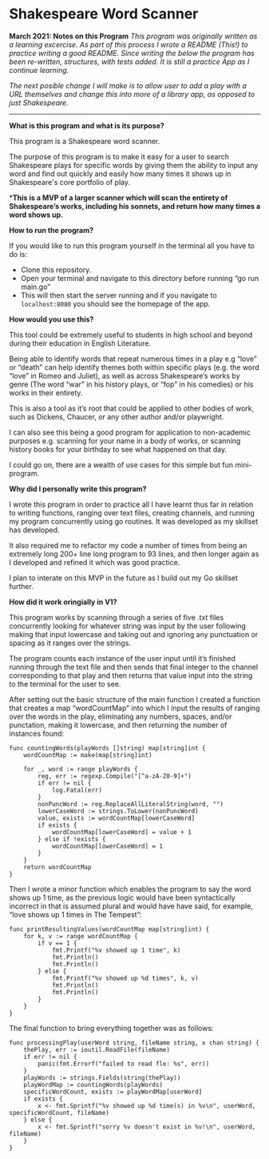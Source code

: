 # Shakespeare Word Scanner


**March 2021: Notes on this Program**
*This program was originally written as a learning excercise. As part of this process I wrote a README (This!) to practice writing a good README. Since writing the below the program has been re-written, structures, with tests added. It is still a practice App as I continue learning.* 

*The next posible change I will make is to allow user to add a play with a URL themselves and change this into more of a library app, as opposed to just Shakespeare.*

<hr/> 

**What is this program and what is its purpose?**

This program is a Shakespeare word scanner. 

The purpose of this program is to make it easy for a user to search Shakespeare plays for specific words by giving them the ability to input any word and find out quickly and easily how many times it shows up in Shakespeare's core portfolio of play. 

***This is a MVP of a larger scanner which will scan the entirety of Shakespeare’s works, including his sonnets, and return how many times a word shows up.** 

**How to run the program?**

If you would like to run this program yourself in the terminal all you have to do is: 
- Clone this repository.  
- Open your terminal and navigate to this directory before running “go run main.go” 
- This will then start the server running and if you navigate to `localhost:8080` you should see the homepage of the app. 

**How would you use this?**

This tool could be extremely useful to students in high school and beyond during their education in English Literature. 

Being able to identify words that repeat numerous times in a play e.g “love” or “death” can help identify themes both within specific plays (e.g. the word “love” in Romeo and Juliet), as well as across Shakespeare’s works by genre (The word “war” in his history plays, or “fop” in his comedies) or his works in their entirety. 

This is also a tool as it’s root that could be applied to other bodies of work, such as Dickens, Chaucer, or any other author and/or playwright. 

I can also see this being a good program for application to non-academic purposes e.g. scanning for your name in a body of works, or scanning history books for your birthday to see what happened on that day. 

I could go on, there are a wealth of use cases for this simple but fun mini-program. 

**Why did I personally write this program?**

I wrote this program in order to practice all I have learnt thus far in relation to writing functions, ranging over text files, creating channels, and running my program concurrently using go routines. It was developed as my skillset has developed.

It also required me to refactor my code a number of times from being an extremely long 200+ line long program to 93 lines, and then longer again as I developed and refined it which was good practice.

I plan to interate on this MVP in the future as I build out my Go skillset further. 

**How did it work oringially in V1?** 

This program works by scanning through a series of five .txt files concurrently looking for whatever string was input by the user following making that input lowercase and taking out and ignoring any punctuation or spacing as it ranges over the strings. 

The program counts each instance of the user input until it’s finished running through the text file and then sends that final integer to the channel corresponding to that play and then returns that value input into the string to the terminal for the user to see.  

After setting out the basic structure of the main function I created a function that creates a map “wordCountMap” into which I input the results of ranging over the words in the play, eliminating any numbers, spaces, and/or punctation, making it lowercase, and then returning the number of instances found: 

```
func countingWords(playWords []string) map[string]int {
    wordCountMap := make(map[string]int)

    for _, word := range playWords {
        reg, err := regexp.Compile("[^a-zA-Z0-9]+")
        if err != nil {
            log.Fatal(err)
        }
        nonPuncWord := reg.ReplaceAllLiteralString(word, "")
        lowerCaseWord := strings.ToLower(nonPuncWord)
        value, exists := wordCountMap[lowerCaseWord]
        if exists {
            wordCountMap[lowerCaseWord] = value + 1
        } else if !exists {
            wordCountMap[lowerCaseWord] = 1
        }
    }
    return wordCountMap
}

```

Then I wrote a minor function which enables the program to say the word shows up 1 time, as the previous logic would have been syntactically incorrect in that is assumed plural and would have have said, for example, “love shows up 1 times in The Tempest”: 

```
func printResultingValues(wordCountMap map[string]int) {
    for k, v := range wordCountMap {
        if v == 1 {
            fmt.Printf("%v showed up 1 time", k)
            fmt.Println()
            fmt.Println()
        } else {
            fmt.Printf("%v showed up %d times", k, v)
            fmt.Println()
            fmt.Println()
        }
    }
}

```

The final function to bring everything together was as follows: 

```
func processingPlay(userWord string, fileName string, x chan string) {
    thePlay, err := ioutil.ReadFile(fileName)
    if err != nil {
        panic(fmt.Errorf("failed to read fle: %s", err))
    }
    playWords := strings.Fields(string(thePlay))
    playWordMap := countingWords(playWords)
    specificWordCount, exists := playWordMap[userWord]
    if exists {
        x <- fmt.Sprintf("%v showed up %d time(s) in %v\n", userWord, specificWordCount, fileName)
    } else {
        x <- fmt.Sprintf("sorry %v doesn't exist in %v!\n", userWord, fileName)
    }
}
